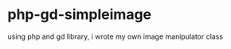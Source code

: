 php-gd-simpleimage
==================

using php and gd library, i wrote my own image manipulator class